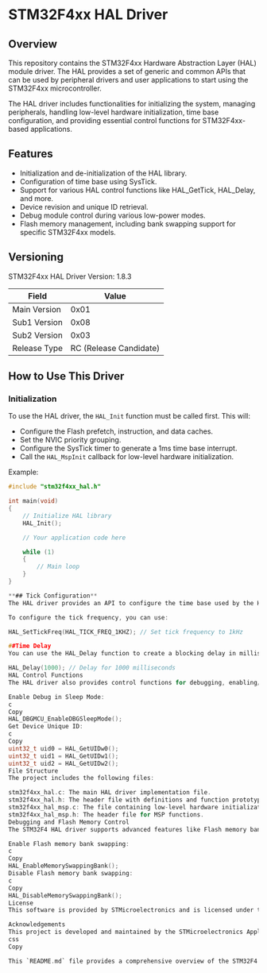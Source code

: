# STM32F4xx HAL Driver

## Overview
This repository contains the STM32F4xx Hardware Abstraction Layer (HAL) module driver. The HAL provides a set of generic and common APIs that can be used by peripheral drivers and user applications to start using the STM32F4xx microcontroller.

The HAL driver includes functionalities for initializing the system, managing peripherals, handling low-level hardware initialization, time base configuration, and providing essential control functions for STM32F4xx-based applications.

## Features
- Initialization and de-initialization of the HAL library.
- Configuration of time base using SysTick.
- Support for various HAL control functions like HAL_GetTick, HAL_Delay, and more.
- Device revision and unique ID retrieval.
- Debug module control during various low-power modes.
- Flash memory management, including bank swapping support for specific STM32F4xx models.

## Versioning
STM32F4xx HAL Driver Version: 1.8.3

| Field          | Value     |
|----------------|-----------|
| Main Version   | 0x01      |
| Sub1 Version   | 0x08      |
| Sub2 Version   | 0x03      |
| Release Type   | RC (Release Candidate) |

## How to Use This Driver

### Initialization
To use the HAL driver, the `HAL_Init` function must be called first. This will:
- Configure the Flash prefetch, instruction, and data caches.
- Set the NVIC priority grouping.
- Configure the SysTick timer to generate a 1ms time base interrupt.
- Call the `HAL_MspInit` callback for low-level hardware initialization.

Example:
```c
#include "stm32f4xx_hal.h"

int main(void)
{
    // Initialize HAL library
    HAL_Init();

    // Your application code here

    while (1)
    {
        // Main loop
    }
}

**## Tick Configuration**
The HAL driver provides an API to configure the time base used by the HAL_Delay function. By default, SysTick is used, but you can configure it for other time sources if needed.

To configure the tick frequency, you can use:

HAL_SetTickFreq(HAL_TICK_FREQ_1KHZ); // Set tick frequency to 1kHz

##Time Delay
You can use the HAL_Delay function to create a blocking delay in milliseconds. The delay is based on the configured tick frequency:

HAL_Delay(1000); // Delay for 1000 milliseconds
HAL Control Functions
The HAL driver also provides control functions for debugging, enabling/disabling the debug module during different low-power modes, and retrieving device identifiers.

Enable Debug in Sleep Mode:
c
Copy
HAL_DBGMCU_EnableDBGSleepMode();
Get Device Unique ID:
c
Copy
uint32_t uid0 = HAL_GetUIDw0();
uint32_t uid1 = HAL_GetUIDw1();
uint32_t uid2 = HAL_GetUIDw2();
File Structure
The project includes the following files:

stm32f4xx_hal.c: The main HAL driver implementation file.
stm32f4xx_hal.h: The header file with definitions and function prototypes for the HAL.
stm32f4xx_hal_msp.c: The file containing low-level hardware initialization and de-initialization (to be implemented by the user).
stm32f4xx_hal_msp.h: The header file for MSP functions.
Debugging and Flash Memory Control
The STM32F4 HAL driver supports advanced features like Flash memory bank swapping for specific STM32F4xx devices. For devices like STM32F427, STM32F429, STM32F469, etc., the following functions are available:

Enable Flash memory bank swapping:
c
Copy
HAL_EnableMemorySwappingBank();
Disable Flash memory bank swapping:
c
Copy
HAL_DisableMemorySwappingBank();
License
This software is provided by STMicroelectronics and is licensed under the terms specified in the LICENSE file in the root directory of this repository. If no LICENSE file is found, the software is provided as-is.

Acknowledgements
This project is developed and maintained by the STMicroelectronics Application Team.
css
Copy

This `README.md` file provides a comprehensive overview of the STM32F4 HAL driver, how to use it,
